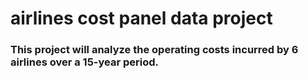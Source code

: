 # airlines cost panel data project

### This project will analyze the operating costs incurred by 6 airlines over a 15-year period.
